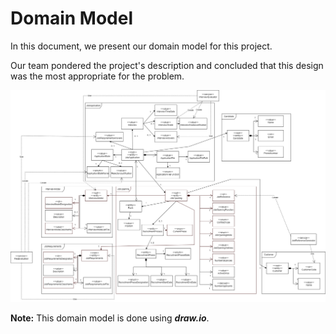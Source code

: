 # Domain Model

In this document, we present our domain model for this project.

Our team pondered the project's description and concluded that this design was the most appropriate for the problem.

![domain model](files/domain_model.png)

**Note:** This domain model is done using ***draw.io***.